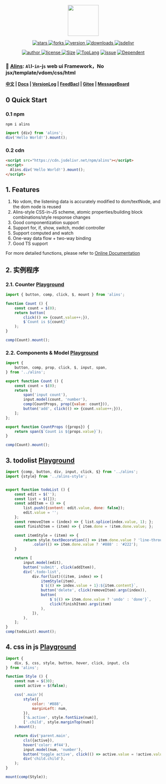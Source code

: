 <!--
 * @Author: tackchen
 * @Date: 2022-10-23 21:15:35
 * @Description: Coding something
-->

<p align="center">
    <img src='https://shiyix.cn/alins.png' width='100px'/>
</p> 

<p align="center">
    <a href="https://www.github.com/alinsjs/alins/stargazers" target="_black">
        <img src="https://img.shields.io/github/stars/alinsjs/alins?logo=github" alt="stars" />
    </a>
    <a href="https://www.github.com/alinsjs/alins/network/members" target="_black">
        <img src="https://img.shields.io/github/forks/alinsjs/alins?logo=github" alt="forks" />
    </a>
    <a href="https://www.npmjs.com/package/alins" target="_black">
        <img src="https://img.shields.io/npm/v/alins?logo=npm" alt="version" />
    </a>
    <a href="https://www.npmjs.com/package/alins" target="_black">
        <img src="https://img.shields.io/npm/dm/alins?color=%23ffca28&logo=npm" alt="downloads" />
    </a>
    <a href="https://www.jsdelivr.com/package/npm/alins" target="_black">
        <img src="https://data.jsdelivr.com/v1/package/npm/alins/badge" alt="jsdelivr" />
    </a>
</p>

<p align="center">
    <a href="https://github.com/theajack" target="_black">
        <img src="https://img.shields.io/badge/Author-%20theajack%20-7289da.svg?&logo=github" alt="author" />
    </a>
    <a href="https://www.github.com/alinsjs/alins/blob/master/LICENSE" target="_black">
        <img src="https://img.shields.io/github/license/alinsjs/alins?color=%232DCE89&logo=github" alt="license" />
    </a>
    <a href="https://cdn.jsdelivr.net/npm/alins"><img src="https://img.shields.io/bundlephobia/minzip/alins.svg" alt="Size"></a>
    <a href="https://github.com/alinsjs/alins/search?l=javascript"><img src="https://img.shields.io/github/languages/top/alinsjs/alins.svg" alt="TopLang"></a>
    <a href="https://github.com/alinsjs/alins/issues"><img src="https://img.shields.io/github/issues-closed/alinsjs/alins.svg" alt="issue"></a>
    <a href="https://www.github.com/alinsjs/alins"><img src="https://img.shields.io/librariesio/dependent-repos/npm/alins.svg" alt="Dependent"></a>
</p>

### 🚀 [Alins](https://github.com/alinsjs/alins): `Al`l-`in`-j`s` web ui Framework，No jsx/template/vdom/css/html

**[中文](https://github.com/alinsjs/alins/blob/master/README.cn.md) | [Docs](https://alinsjs.github.io/docs) | [VersionLog](https://github.com/alinsjs/alins/blob/master/helper/version.md) | [FeedBacl](https://github.com/alinsjs/alins/issues/new) | [Gitee](https://gitee.com/alinsjs/alins) | [MessageBoard](https://theajack.github.io/message-board/?app=alins)**

## 0 Quick Start

### 0.1 npm

```
npm i alins
```

```js
import {div} from 'alins';
div('Hello World!').mount();
```

### 0.2 cdn

```html
<script src="https://cdn.jsdelivr.net/npm/alins"></script>
<script>
  Alins.div('Hello World!').mount();
</script>
```

## 1. Features

1. No vdom, the listening data is accurately modified to dom/textNode, and the dom node is reused
2. Alins-style CSS-in-JS scheme, atomic properties/building block combinations/style response changes
3. Good componentization support
4. Support for, if, show, switch, model controller
5. Support computed and watch
6. One-way data flow + two-way binding
7. Good TS support

For more detailed functions, please refer to [Online Documentation](https://shiyix.cn/alins)

## 2. 实例程序

### 2.1. Counter [Playground](https://shiyix.cn/jsbox?github=alinsjs.alins.scripts/samples/count.js)

```js
import { button, comp, click, $, mount } from 'alins';

function Count () {
    const count = $(0);
    return button(
        click(() => {count.value++;}),
        $`Count is ${count}`
    );
}

comp(Count).mount();
```

### 2.2. Components & Model [Playground](https://shiyix.cn/jsbox?github=alinsjs.alins.scripts/samples/model.js)

```js
import {
    button, comp, prop, click, $, input, span,
} from '../alins';

export function Count () {
    const count = $(0);
    return [
        span('input count'),
        input.model(count, 'number'),
        comp(CountProps, prop({value: count})),
        button('add', click(() => {count.value++;})),
    ];
};

export function CountProps ({props}) {
    return span($`Count is ${props.value}`);
}

comp(Count).mount();
```

## 3. todolist [Playground](https://shiyix.cn/jsbox?github=alinsjs.alins.scripts/samples/todo-list.js)

```js
import {comp, button, div, input, click, $} from '../alins';
import {style} from '../alins-style';


export function todoList () {
    const edit = $('');
    const list = $([]);
    const addItem = () => {
        list.push({content: edit.value, done: false});
        edit.value = '';
    };
    const removeItem = (index) => { list.splice(index.value, 1); };
    const finishItem = (item) => { item.done = !item.done.value; };

    const itemStyle = (item) => {
        return style.textDecoration(() => item.done.value ? 'line-through' : 'none')
            .color(() => item.done.value ? '#888' : '#222');
    }

    return [
        input.model(edit),
        button('submit', click(addItem)),
        div('.todo-list',
            div.for(list)((item, index) => [
                itemStyle(item),
                $`${() => index.value + 1}:${item.content}`,
                button('delete', click(removeItem).args(index)),
                button(
                    $`${() => item.done.value ? 'undo' : 'done'}`,
                    click(finishItem).args(item)
                ),
            ]),
        ),
    ];
}
comp(todoList).mount();
```

## 4. css in js [Playground](https://shiyix.cn/jsbox?github=alinsjs.alins.scripts/samples/style.js)

```js
import {
    div, $, css, style, button, hover, click, input, cls
} from 'alins';

function Style () {
    const num = $(30);
    const active = $(false);

    css('.main')(
        style({
            color: '#888',
            marginLeft: num,
        }),
        ['&.active', style.fontSize(num)],
        ['.child', style.marginTop(num)]
    ).mount();

    return div('parent.main',
        cls({active}),
        hover('color: #f44'),
        input.model(num, 'number'),
        button('toggle active', click(() => active.value = !active.value)),
        div('child.child'),
    );
}

mount(comp(Style));
```